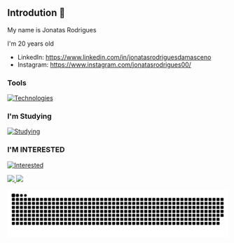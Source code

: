    
## Introdution 👋

My name is Jonatas Rodrigues

I'm 20 years old


- LinkedIn: https://www.linkedin.com/in/jonatasrodriguesdamasceno
- Instagram: https://www.instagram.com/jonatasrodrigues00/

### Tools

[![Technologies](https://skills.thijs.gg/icons?i=vscode,git)](https://skills.thijs.gg)

### I'm Studying
          
[![Studying](https://skills.thijs.gg/icons?i=py,lua,html,css,js)](https://skills.thijs.gg)

### I'M INTERESTED 

[![Interested](https://skills.thijs.gg/icons?i=django,nodejs,vue,angular,react,ts)](https://skills.thijs.gg)

<div>
<a href="https://github.com/Jonatas00">
<img height="180em" src="https://github-readme-stats.vercel.app/api/top-langs/?username=Jonatas00&layout=compact&langs_count=7&theme=dracula&count_private=true"/>
<img height="180em" src="https://github-readme-stats.vercel.app/api?username=Jonatas00&show_icons=true&theme=dracula&include_all_commits=true&count_private=true"/>
</div>

![Snake animation](https://github.com/Jonatas00/Jonatas00/blob/output/github-contribution-grid-snake.svg)
